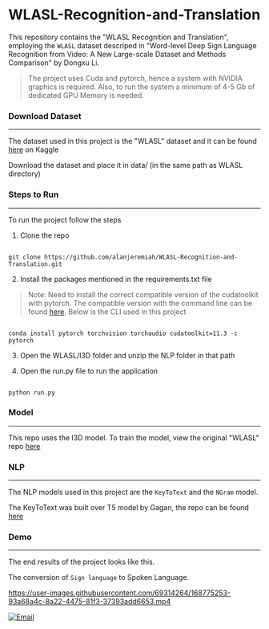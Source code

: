 # WLASL-Recognition-and-Translation

This repository contains the "WLASL Recognition and Translation", employing the `WLASL` dataset descriped in "Word-level Deep Sign Language Recognition from Video: A New Large-scale Dataset and Methods Comparison" by Dongxu Li.


>The project uses Cuda and pytorch, hence a system with NVIDIA graphics is required. Also, to run the system a minimum of 4-5 Gb of dedicated GPU Memory is needed.


### Download Dataset
-----------------

The dataset used in this project is the "WLASL" dataset and it can be found [here](https://www.kaggle.com/datasets/utsavk02/wlasl-complete) on Kaggle

Download the dataset and place it in data/ (in the same path as WLASL directory)

### Steps to Run
-----------------

To run the project follow the steps

1. Clone the repo

 ```
 
 git clone https://github.com/alanjeremiah/WLASL-Recognition-and-Translation.git
 
 ```
 
2. Install the packages mentioned in the requirements.txt file


> Note: Need to install the correct compatible version of the cudatoolkit with pytorch. The compatible version with the command line can be found [here](https://pytorch.org/get-started/locally/). Below is the CLI used in this project


```

conda install pytorch torchvision torchaudio cudatoolkit=11.3 -c pytorch

```

3. Open the WLASL/I3D folder and unzip the NLP folder in that path

4. Open the run.py file to run the application

```

python run.py

```

### Model
-----------------

This repo uses the I3D model. To train the model, view the original "WLASL" repo [here](https://github.com/dxli94/WLASL/blob/master/README.md)

### NLP
-----------------

The NLP models used in this project are the `KeyToText` and the `NGram` model. 

The KeyToText was built over T5 model by Gagan, the repo can be found [here](https://github.com/gagan3012/keytotext)

### Demo
-----------------

The end results of the project looks like this. 

The conversion of `Sign language` to Spoken Language.




https://user-images.githubusercontent.com/69314264/168775253-93a68a4c-8a22-4475-81f3-37393add6653.mp4


[![Email](https://img.shields.io/badge/Email-D14836?style=flat-square&logo=gmail&logoColor=white)](mailto:muqtasid5266@gmail.com)



